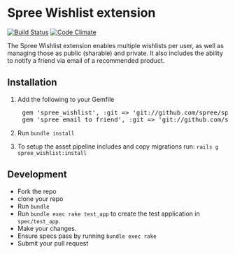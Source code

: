 # Spree Wishlist extension

[![Build Status](https://api.travis-ci.org/spree/spree_wishlist.png?branch=master)](https://travis-ci.org/spree/spree_wishlist)
[![Code Climate](https://codeclimate.com/github/spree/spree_wishlist.png)](https://codeclimate.com/github/spree/spree_wishlist)

The Spree Wishlist extension enables multiple wishlists per user, as well as managing those
as public (sharable) and private.  It also includes the ability to notify a friend via email
of a recommended product.

## Installation

1. Add the following to your Gemfile

<pre>
    gem 'spree_wishlist', :git => 'git://github.com/spree/spree_wishlist.git'
    gem 'spree_email_to_friend', :git => 'git://github.com/spree/spree_email_to_friend.git'
</pre>

2. Run `bundle install`

3. To setup the asset pipeline includes and copy migrations run: `rails g spree_wishlist:install`

## Development

  * Fork the repo
  * clone your repo
  * Run `bundle`
  * Run `bundle exec rake test_app` to create the test application in `spec/test_app`.
  * Make your changes.
  * Ensure specs pass by running `bundle exec rake`
  * Submit your pull request
